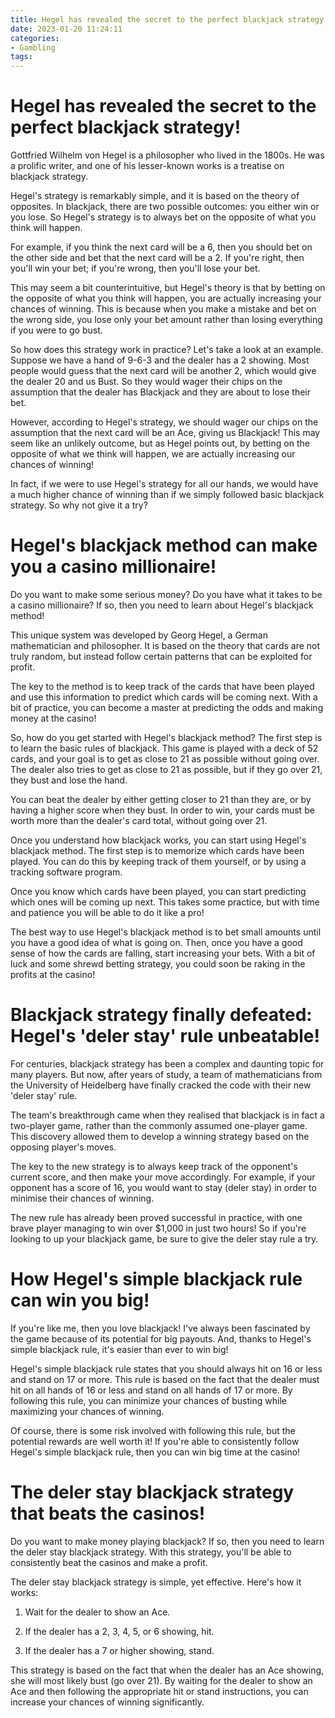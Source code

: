 ```yaml
---
title: Hegel has revealed the secret to the perfect blackjack strategy!
date: 2023-01-20 11:24:11
categories:
- Gambling
tags:
---
```



#  Hegel has revealed the secret to the perfect blackjack strategy!

Gottfried Wilhelm von Hegel is a philosopher who lived in the 1800s. He was a prolific writer, and one of his lesser-known works is a treatise on blackjack strategy.

Hegel's strategy is remarkably simple, and it is based on the theory of opposites. In blackjack, there are two possible outcomes: you either win or you lose. So Hegel's strategy is to always bet on the opposite of what you think will happen.

For example, if you think the next card will be a 6, then you should bet on the other side and bet that the next card will be a 2. If you're right, then you'll win your bet; if you're wrong, then you'll lose your bet.

This may seem a bit counterintuitive, but Hegel's theory is that by betting on the opposite of what you think will happen, you are actually increasing your chances of winning. This is because when you make a mistake and bet on the wrong side, you lose only your bet amount rather than losing everything if you were to go bust.

So how does this strategy work in practice? Let's take a look at an example. Suppose we have a hand of 9-6-3 and the dealer has a 2 showing. Most people would guess that the next card will be another 2, which would give the dealer 20 and us Bust. So they would wager their chips on the assumption that the dealer has Blackjack and they are about to lose their bet.

However, according to Hegel's strategy, we should wager our chips on the assumption that the next card will be an Ace, giving us Blackjack! This may seem like an unlikely outcome, but as Hegel points out, by betting on the opposite of what we think will happen, we are actually increasing our chances of winning!

In fact, if we were to use Hegel's strategy for all our hands, we would have a much higher chance of winning than if we simply followed basic blackjack strategy. So why not give it a try?

#  Hegel's blackjack method can make you a casino millionaire!

Do you want to make some serious money? Do you have what it takes to be a casino millionaire? If so, then you need to learn about Hegel's blackjack method!

This unique system was developed by Georg Hegel, a German mathematician and philosopher. It is based on the theory that cards are not truly random, but instead follow certain patterns that can be exploited for profit.

The key to the method is to keep track of the cards that have been played and use this information to predict which cards will be coming next. With a bit of practice, you can become a master at predicting the odds and making money at the casino!

So, how do you get started with Hegel's blackjack method? The first step is to learn the basic rules of blackjack. This game is played with a deck of 52 cards, and your goal is to get as close to 21 as possible without going over. The dealer also tries to get as close to 21 as possible, but if they go over 21, they bust and lose the hand.

You can beat the dealer by either getting closer to 21 than they are, or by having a higher score when they bust. In order to win, your cards must be worth more than the dealer's card total, without going over 21.

Once you understand how blackjack works, you can start using Hegel's blackjack method. The first step is to memorize which cards have been played. You can do this by keeping track of them yourself, or by using a tracking software program.

Once you know which cards have been played, you can start predicting which ones will be coming up next. This takes some practice, but with time and patience you will be able to do it like a pro!

The best way to use Hegel's blackjack method is to bet small amounts until you have a good idea of what is going on. Then, once you have a good sense of how the cards are falling, start increasing your bets. With a bit of luck and some shrewd betting strategy, you could soon be raking in the profits at the casino!

#  Blackjack strategy finally defeated: Hegel's 'deler stay' rule unbeatable!

For centuries, blackjack strategy has been a complex and daunting topic for many players. But now, after years of study, a team of mathematicians from the University of Heidelberg have finally cracked the code with their new 'deler stay' rule.

The team's breakthrough came when they realised that blackjack is in fact a two-player game, rather than the commonly assumed one-player game. This discovery allowed them to develop a winning strategy based on the opposing player's moves.

The key to the new strategy is to always keep track of the opponent's current score, and then make your move accordingly. For example, if your opponent has a score of 16, you would want to stay (deler stay) in order to minimise their chances of winning.

The new rule has already been proved successful in practice, with one brave player managing to win over $1,000 in just two hours! So if you're looking to up your blackjack game, be sure to give the deler stay rule a try.

#  How Hegel's simple blackjack rule can win you big!

If you're like me, then you love blackjack! I've always been fascinated by the game because of its potential for big payouts. And, thanks to Hegel's simple blackjack rule, it's easier than ever to win big!

Hegel's simple blackjack rule states that you should always hit on 16 or less and stand on 17 or more. This rule is based on the fact that the dealer must hit on all hands of 16 or less and stand on all hands of 17 or more. By following this rule, you can minimize your chances of busting while maximizing your chances of winning.

Of course, there is some risk involved with following this rule, but the potential rewards are well worth it! If you're able to consistently follow Hegel's simple blackjack rule, then you can win big time at the casino!

#  The deler stay blackjack strategy that beats the casinos!

Do you want to make money playing blackjack? If so, then you need to learn the deler stay blackjack strategy. With this strategy, you'll be able to consistently beat the casinos and make a profit.

The deler stay blackjack strategy is simple, yet effective. Here's how it works:

1. Wait for the dealer to show an Ace.

2. If the dealer has a 2, 3, 4, 5, or 6 showing, hit.

3. If the dealer has a 7 or higher showing, stand.

This strategy is based on the fact that when the dealer has an Ace showing, she will most likely bust (go over 21). By waiting for the dealer to show an Ace and then following the appropriate hit or stand instructions, you can increase your chances of winning significantly.